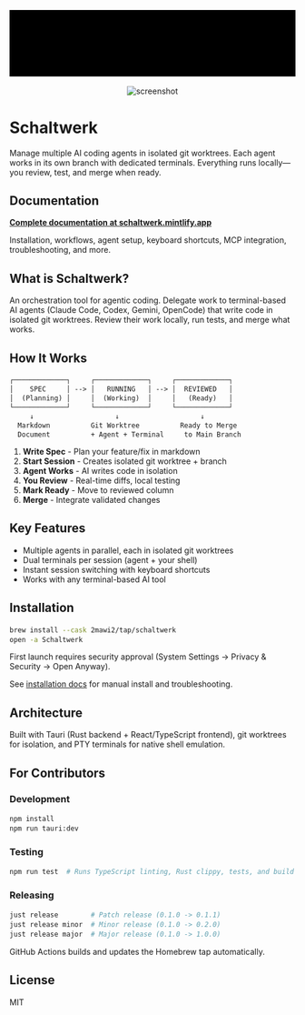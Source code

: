 <div align="center">

![Schaltwerk Logo](./ascii_logo.gif)

<img width="1702" height="964" alt="screenshot" src="https://github.com/user-attachments/assets/95e8f5cb-f13e-427c-9257-fc9f13402e5c" />

</div>

# Schaltwerk

Manage multiple AI coding agents in isolated git worktrees. Each agent works in its own branch with dedicated terminals. Everything runs locally—you review, test, and merge when ready.

## Documentation

**[Complete documentation at schaltwerk.mintlify.app](https://schaltwerk.mintlify.app)**

Installation, workflows, agent setup, keyboard shortcuts, MCP integration, troubleshooting, and more.

## What is Schaltwerk?

An orchestration tool for agentic coding. Delegate work to terminal-based AI agents (Claude Code, Codex, Gemini, OpenCode) that write code in isolated git worktrees. Review their work locally, run tests, and merge what works.

## How It Works

```
┌─────────────┐     ┌─────────────┐     ┌─────────────┐
│    SPEC     │ --> │   RUNNING   │ --> │  REVIEWED   │
│  (Planning) │     │  (Working)  │     │   (Ready)   │
└─────────────┘     └─────────────┘     └─────────────┘
     ↓                    ↓                    ↓
  Markdown          Git Worktree          Ready to Merge
  Document          + Agent + Terminal     to Main Branch
```

1. **Write Spec** - Plan your feature/fix in markdown
2. **Start Session** - Creates isolated git worktree + branch
3. **Agent Works** - AI writes code in isolation
4. **You Review** - Real-time diffs, local testing
5. **Mark Ready** - Move to reviewed column
6. **Merge** - Integrate validated changes

## Key Features

- Multiple agents in parallel, each in isolated git worktrees
- Dual terminals per session (agent + your shell)
- Instant session switching with keyboard shortcuts
- Works with any terminal-based AI tool

## Installation

```bash
brew install --cask 2mawi2/tap/schaltwerk
open -a Schaltwerk
```

First launch requires security approval (System Settings → Privacy & Security → Open Anyway).

See [installation docs](https://schaltwerk.mintlify.app/installation) for manual install and troubleshooting.

## Architecture

Built with Tauri (Rust backend + React/TypeScript frontend), git worktrees for isolation, and PTY terminals for native shell emulation.

## For Contributors

### Development

```bash
npm install
npm run tauri:dev
```

### Testing

```bash
npm run test  # Runs TypeScript linting, Rust clippy, tests, and build
```

### Releasing

```bash
just release        # Patch release (0.1.0 -> 0.1.1)
just release minor  # Minor release (0.1.0 -> 0.2.0)
just release major  # Major release (0.1.0 -> 1.0.0)
```

GitHub Actions builds and updates the Homebrew tap automatically.

## License

MIT
